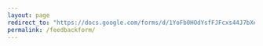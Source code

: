 ```yaml
---
layout: page
redirect_to: "https://docs.google.com/forms/d/1YoFb0HOdYsfFJFcxs44J7bXe2Rc761zBlnDV8z3GkrI/viewform"
permalink: /feedbackform/
---
```


